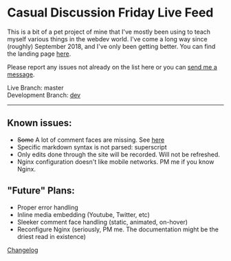 # Casual Discussion Friday Live Feed

This is a bit of a pet project of mine that I've mostly been using to teach myself various things in the webdev world. I've come a long way since (roughly) September 2018, and I've only been getting better. You can find the landing page [here](https://friday.moe).

Please report any issues not already on the list here or you can [send me a message](https://reddit.com/message/compose?to=ninjuh1124).

Live Branch: master  
Development Branch: [dev](https://github.com/ninjuh1124/fridaydotmoe/tree/dev)

***

## Known issues:

* ~~Some~~ A lot of comment faces are missing. See [here](https://pastebin.com/7EzdjC2d)
* Specific markdown syntax is not parsed: superscript
* Only edits done through the site will be recorded. Will not be refreshed.
* Nginx configuration doesn't like mobile networks. PM me if you know Nginx.

## "Future" Plans:

* Proper error handling
* Inline media embedding (Youtube, Twitter, etc)
* Sleeker comment face handling (static, animated, on-hover)
* Reconfigure Nginx (seriously, PM me. The documentation might be the driest read in existence)

[Changelog](https://github.com/ninjuh1124/fridaydotmoe/blob/master/server/content/changelog.md)
